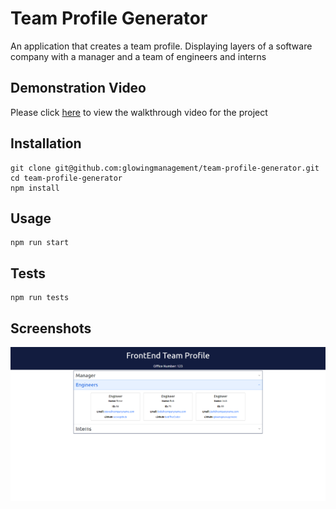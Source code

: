 # Team Profile Generator

An application that creates a team profile. Displaying layers of a software company with a manager and a team of engineers and interns

## Demonstration Video

Please click [here](https://youtu.be/R_AptZRGZ_U) to view the walkthrough video for the project

## Installation

```
git clone git@github.com:glowingmanagement/team-profile-generator.git
cd team-profile-generator
npm install
```

## Usage

```
npm run start
```

## Tests

```
npm run tests
```

## Screenshots

![Viewport](./src/media/images/FrontEnd%20Team%20Members.png)